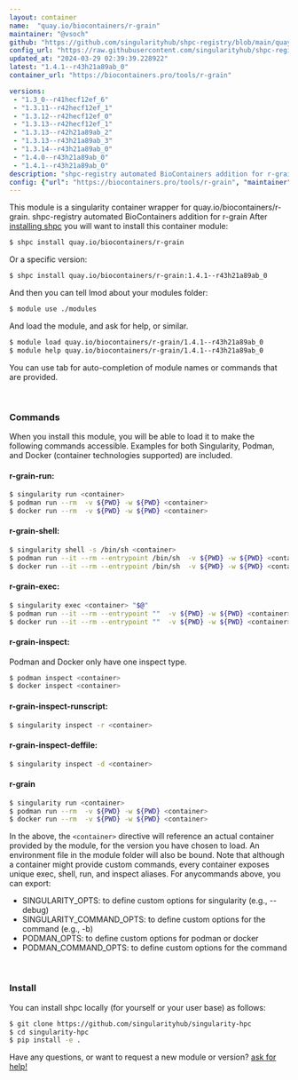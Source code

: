 ```yaml
---
layout: container
name:  "quay.io/biocontainers/r-grain"
maintainer: "@vsoch"
github: "https://github.com/singularityhub/shpc-registry/blob/main/quay.io/biocontainers/r-grain/container.yaml"
config_url: "https://raw.githubusercontent.com/singularityhub/shpc-registry/main/quay.io/biocontainers/r-grain/container.yaml"
updated_at: "2024-03-29 02:39:39.228922"
latest: "1.4.1--r43h21a89ab_0"
container_url: "https://biocontainers.pro/tools/r-grain"

versions:
 - "1.3_0--r41hecf12ef_6"
 - "1.3.11--r42hecf12ef_1"
 - "1.3.12--r42hecf12ef_0"
 - "1.3.13--r42hecf12ef_1"
 - "1.3.13--r42h21a89ab_2"
 - "1.3.13--r43h21a89ab_3"
 - "1.3.14--r43h21a89ab_0"
 - "1.4.0--r43h21a89ab_0"
 - "1.4.1--r43h21a89ab_0"
description: "shpc-registry automated BioContainers addition for r-grain"
config: {"url": "https://biocontainers.pro/tools/r-grain", "maintainer": "@vsoch", "description": "shpc-registry automated BioContainers addition for r-grain", "latest": {"1.4.1--r43h21a89ab_0": "sha256:2dee1abacc157c8c1a5d0e39f78856c9d2563fdbe6a142084e26ce9132530c77"}, "tags": {"1.3_0--r41hecf12ef_6": "sha256:6b4d1ea59a0d63edffdbbd7516ef66340e23d3a296dc9ecc161349bed1a1e98b", "1.3.11--r42hecf12ef_1": "sha256:2178aa3229d0653dc2c6cee473ea6992882be661e2c606ee5e175f87a794c5a4", "1.3.12--r42hecf12ef_0": "sha256:bc556d7a8ff478e4761960e13bc2bbf6aa4ad28429faa79aa0ef6dce4c305240", "1.3.13--r42hecf12ef_1": "sha256:8bcd11a5f4feef7e71caeea0016c4116edffdafa89123181f964934f19acf8ed", "1.3.13--r42h21a89ab_2": "sha256:50bdf7789d110e7cc0a3f3c437a8b2f43f1b661aa7f665ddeec4dea1e9479d8f", "1.3.13--r43h21a89ab_3": "sha256:c9457f3be8484bbd104d24c1fad2a1ea336fb747578c407227ea5282528eb7bb", "1.3.14--r43h21a89ab_0": "sha256:71fa1ced1b36ccfad8c487b606b78cab0da373a0ac46705a835ec11307ebec6d", "1.4.0--r43h21a89ab_0": "sha256:3e1ae70450db1b13cbadf578508970de6fb3e4fdb01af08477f2b54adaa022de", "1.4.1--r43h21a89ab_0": "sha256:2dee1abacc157c8c1a5d0e39f78856c9d2563fdbe6a142084e26ce9132530c77"}, "docker": "quay.io/biocontainers/r-grain"}
---
```


This module is a singularity container wrapper for quay.io/biocontainers/r-grain.
shpc-registry automated BioContainers addition for r-grain
After [installing shpc](#install) you will want to install this container module:


```bash
$ shpc install quay.io/biocontainers/r-grain
```

Or a specific version:

```bash
$ shpc install quay.io/biocontainers/r-grain:1.4.1--r43h21a89ab_0
```

And then you can tell lmod about your modules folder:

```bash
$ module use ./modules
```

And load the module, and ask for help, or similar.

```bash
$ module load quay.io/biocontainers/r-grain/1.4.1--r43h21a89ab_0
$ module help quay.io/biocontainers/r-grain/1.4.1--r43h21a89ab_0
```

You can use tab for auto-completion of module names or commands that are provided.

<br>

### Commands

When you install this module, you will be able to load it to make the following commands accessible.
Examples for both Singularity, Podman, and Docker (container technologies supported) are included.

#### r-grain-run:

```bash
$ singularity run <container>
$ podman run --rm  -v ${PWD} -w ${PWD} <container>
$ docker run --rm  -v ${PWD} -w ${PWD} <container>
```

#### r-grain-shell:

```bash
$ singularity shell -s /bin/sh <container>
$ podman run --it --rm --entrypoint /bin/sh  -v ${PWD} -w ${PWD} <container>
$ docker run --it --rm --entrypoint /bin/sh  -v ${PWD} -w ${PWD} <container>
```

#### r-grain-exec:

```bash
$ singularity exec <container> "$@"
$ podman run --it --rm --entrypoint ""  -v ${PWD} -w ${PWD} <container> "$@"
$ docker run --it --rm --entrypoint ""  -v ${PWD} -w ${PWD} <container> "$@"
```

#### r-grain-inspect:

Podman and Docker only have one inspect type.

```bash
$ podman inspect <container>
$ docker inspect <container>
```

#### r-grain-inspect-runscript:

```bash
$ singularity inspect -r <container>
```

#### r-grain-inspect-deffile:

```bash
$ singularity inspect -d <container>
```



#### r-grain

```bash
$ singularity run <container>
$ podman run --rm  -v ${PWD} -w ${PWD} <container>
$ docker run --rm  -v ${PWD} -w ${PWD} <container>
```


In the above, the `<container>` directive will reference an actual container provided
by the module, for the version you have chosen to load. An environment file in the
module folder will also be bound. Note that although a container
might provide custom commands, every container exposes unique exec, shell, run, and
inspect aliases. For anycommands above, you can export:

 - SINGULARITY_OPTS: to define custom options for singularity (e.g., --debug)
 - SINGULARITY_COMMAND_OPTS: to define custom options for the command (e.g., -b)
 - PODMAN_OPTS: to define custom options for podman or docker
 - PODMAN_COMMAND_OPTS: to define custom options for the command

<br>

### Install

You can install shpc locally (for yourself or your user base) as follows:

```bash
$ git clone https://github.com/singularityhub/singularity-hpc
$ cd singularity-hpc
$ pip install -e .
```

Have any questions, or want to request a new module or version? [ask for help!](https://github.com/singularityhub/singularity-hpc/issues)